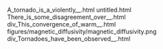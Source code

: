 A_tornado_is_a_violently__.html
untitled.html
There_is_some_disagreement_over__.html
div_This_convergence_of_warm__.html
figures/magnetic_diffusivity/magnetic_diffusivity.png
div_Tornadoes_have_been_observed__.html